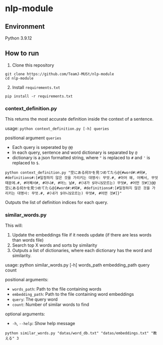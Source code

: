 # nlp-module


## Environment
Python 3.9.12

## How to run
1. Clone this repository
```
git clone https://github.com/TeamJ-MUSt/nlp-module
cd nlp-module
```
2. Install `requirements.txt`
```
pip install -r requirements.txt
```
### context_definition.py
This returns the most accurate definition inside the context of a sentence.

usage: `python context_definition.py [-h] queries`

positional argument `queries`
- Each query is seperated by `@@`
- In each query, sentence and word dictionary is separated by `@`
- dictionary is a json formatted string, where `"` is replaced to `#` and `'` is replaced to `$`.

```
python context_definition.py "空にある何かを見つめてたら@{#word#:#何#, #definitions#:[#일정하지 않은 것을 가리키는 대명사: 무엇.#, #아어 왜, 어째서, 무엇 때문에.#, #어째서#, #아니#, #어느 날#, #(내가 $아니$모르는) 무엇#, #어떤 것#]}@@空にある何かを見つめてたら@{#word#:#何#, #definitions#:[#일정하지 않은 것을 가리키는 대명사: 무엇.#, #(내가 $아니$모르는) 무엇#, #어떤 것#]}" 
```

Outputs the list of definition indices for each query.

### similar_words.py
This will:

1. Update the embeddings file if it needs update (if there are less words than words file)
2. Search top X words and sorts by similarity
3. Outputs a list of dictionaries, where each dictionary has the word and similarity.

usage: python similar_words.py [-h] words_path embedding_path query count

positional arguments:  
- `words_path`: Path to the file containing words
- `embedding_path`: Path to the file containing word embeddings
- `query`: The query word
- `count`: Number of similar words to find

optional arguments:  
- `-h`, `--help`: Show help message  
```
python similar_words.py "datas/word_db.txt" "datas/embeddings.txt" "教える" 3
```
